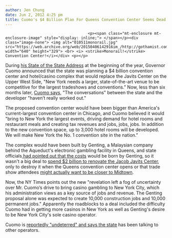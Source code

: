 ```yaml
---
author: Jen Chung
date: Jun 2, 2012 4:25 pm
title: Cuomo's $4 Billion Plan For Queens Convention Center Seems Dead
---
```


	
										<p><span class="mt-enclosure mt-enclosure-image" style="display: inline;"> </span></p><div class="image-none"> <img alt="010511monorail.jpg" src="https://web.archive.org/web/20150406142916im_/http://gothamist.com/attachments/nyc_arts_john/010511monorail.jpg" width="640" height="329"> <br> <i> <strike>Monorail!</strike> Convention Center!</i></div> <p></p>

<p>During <a href="https://web.archive.org/web/20150406142916/http://gothamist.com/2012/01/04/governor_cuomo_gambles_on_gambling.php">his State of the State Address</a> at the beginning of the year, Governor Cuomo announced that the state was planning a $4 billion convention center and hotel/casino complex that would replace the Javits Center on the Upper West Side, &quot;New York needs a larger, state-of-the-art venue to be competitive for the largest tradeshows and conventions.&quot;  Now, less than six months later, <a href="https://web.archive.org/web/20150406142916/http://www.nytimes.com/2012/06/02/nyregion/plan-collapses-for-queens-convention-hall-and-casino.html?ref=nyregion">Cuomo says</a>, &quot;The conversations&quot; between the state and the developer &quot;haven&#x2019;t really worked out.&quot;</p>

<p>The proposed convention center would have been bigger than America&apos;s current-largest convention center in Chicago, and Cuomo believed it would &quot;bring to New York the largest events, driving demand for hotel rooms and restaurant meals and creating tax revenues and jobs, jobs, jobs. In addition to the new convention space, up to 3,000 hotel rooms will be developed. We will make New York the No. 1 convention site in the nation.&quot; </p>

<p>The complex would have been built by Genting, a Malaysian company behind the Aqueduct&apos;s electronic gambling facility in Queens, and state officials<a href="https://web.archive.org/web/20150406142916/http://gothamist.com/2012/01/26/queens_convention_center_might_be_w.php"> had pointed out that the costs</a> would be born by Genting, so it wasn&apos;t a big deal to <a href="https://web.archive.org/web/20150406142916/http://gothamist.com/2012/01/16/we_must_renovate_the_javits_center.php">spend $2 billion to renovate the Jacob Javits Center</a>, only to destroy it when the Queens convention center opens or that trade show attendees <a href="https://web.archive.org/web/20150406142916/http://www.nytimes.com/2012/02/24/nyregion/2-trade-show-guests-travel-to-aqueduct-to-evaluate-cuomos-plan.html">might actually want to be closer to Midtown</a>.</p>

<p>Now, the NY Times points out the new &quot;revelation left a fog of uncertainty over Mr. Cuomo&#x2019;s drive to bring casino gambling to New York City, which his administration views as a key source of jobs and revenue. The Genting proposal alone was expected to create 10,000 construction jobs and 10,000 permanent jobs.&quot; Apparently the roadblocks to a deal included the difficulty Cuomo had in getting more casinos in New York as well as Genting&apos;s desire to be New York City&apos;s sole casino operator.  </p>

<p>Cuomo is <a href="https://web.archive.org/web/20150406142916/http://www.capitaltonight.com/2012/06/cuomo-says-talks-with-genting-have-stalled/">reportedly &quot;undeterred&quot; and says the state</a> has been talking to other operators. </p>					
										
									
				